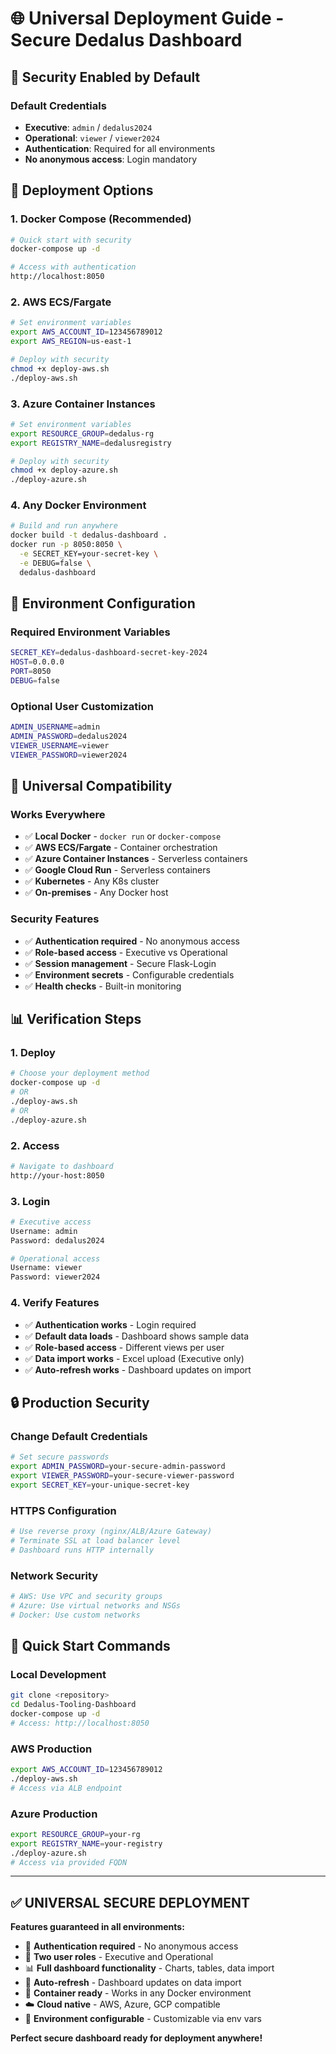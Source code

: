 # 🌐 Universal Deployment Guide - Secure Dedalus Dashboard

## 🔐 **Security Enabled by Default**

### **Default Credentials**
- **Executive**: `admin` / `dedalus2024`
- **Operational**: `viewer` / `viewer2024`
- **Authentication**: Required for all environments
- **No anonymous access**: Login mandatory

## 🚀 **Deployment Options**

### **1. Docker Compose (Recommended)**
```bash
# Quick start with security
docker-compose up -d

# Access with authentication
http://localhost:8050
```

### **2. AWS ECS/Fargate**
```bash
# Set environment variables
export AWS_ACCOUNT_ID=123456789012
export AWS_REGION=us-east-1

# Deploy with security
chmod +x deploy-aws.sh
./deploy-aws.sh
```

### **3. Azure Container Instances**
```bash
# Set environment variables
export RESOURCE_GROUP=dedalus-rg
export REGISTRY_NAME=dedalusregistry

# Deploy with security
chmod +x deploy-azure.sh
./deploy-azure.sh
```

### **4. Any Docker Environment**
```bash
# Build and run anywhere
docker build -t dedalus-dashboard .
docker run -p 8050:8050 \
  -e SECRET_KEY=your-secret-key \
  -e DEBUG=false \
  dedalus-dashboard
```

## 🔧 **Environment Configuration**

### **Required Environment Variables**
```bash
SECRET_KEY=dedalus-dashboard-secret-key-2024
HOST=0.0.0.0
PORT=8050
DEBUG=false
```

### **Optional User Customization**
```bash
ADMIN_USERNAME=admin
ADMIN_PASSWORD=dedalus2024
VIEWER_USERNAME=viewer
VIEWER_PASSWORD=viewer2024
```

## 🎯 **Universal Compatibility**

### **Works Everywhere**
- ✅ **Local Docker** - `docker run` or `docker-compose`
- ✅ **AWS ECS/Fargate** - Container orchestration
- ✅ **Azure Container Instances** - Serverless containers
- ✅ **Google Cloud Run** - Serverless containers
- ✅ **Kubernetes** - Any K8s cluster
- ✅ **On-premises** - Any Docker host

### **Security Features**
- ✅ **Authentication required** - No anonymous access
- ✅ **Role-based access** - Executive vs Operational
- ✅ **Session management** - Secure Flask-Login
- ✅ **Environment secrets** - Configurable credentials
- ✅ **Health checks** - Built-in monitoring

## 📊 **Verification Steps**

### **1. Deploy**
```bash
# Choose your deployment method
docker-compose up -d
# OR
./deploy-aws.sh
# OR  
./deploy-azure.sh
```

### **2. Access**
```bash
# Navigate to dashboard
http://your-host:8050
```

### **3. Login**
```bash
# Executive access
Username: admin
Password: dedalus2024

# Operational access  
Username: viewer
Password: viewer2024
```

### **4. Verify Features**
- ✅ **Authentication works** - Login required
- ✅ **Default data loads** - Dashboard shows sample data
- ✅ **Role-based access** - Different views per user
- ✅ **Data import works** - Excel upload (Executive only)
- ✅ **Auto-refresh works** - Dashboard updates on import

## 🔒 **Production Security**

### **Change Default Credentials**
```bash
# Set secure passwords
export ADMIN_PASSWORD=your-secure-admin-password
export VIEWER_PASSWORD=your-secure-viewer-password
export SECRET_KEY=your-unique-secret-key
```

### **HTTPS Configuration**
```bash
# Use reverse proxy (nginx/ALB/Azure Gateway)
# Terminate SSL at load balancer level
# Dashboard runs HTTP internally
```

### **Network Security**
```bash
# AWS: Use VPC and security groups
# Azure: Use virtual networks and NSGs
# Docker: Use custom networks
```

## 🎯 **Quick Start Commands**

### **Local Development**
```bash
git clone <repository>
cd Dedalus-Tooling-Dashboard
docker-compose up -d
# Access: http://localhost:8050
```

### **AWS Production**
```bash
export AWS_ACCOUNT_ID=123456789012
./deploy-aws.sh
# Access via ALB endpoint
```

### **Azure Production**
```bash
export RESOURCE_GROUP=your-rg
export REGISTRY_NAME=your-registry
./deploy-azure.sh
# Access via provided FQDN
```

---
## ✅ **UNIVERSAL SECURE DEPLOYMENT**

**Features guaranteed in all environments:**
- 🔐 **Authentication required** - No anonymous access
- 👥 **Two user roles** - Executive and Operational
- 📊 **Full dashboard functionality** - Charts, tables, data import
- 🔄 **Auto-refresh** - Dashboard updates on data import
- 🐳 **Container ready** - Works in any Docker environment
- ☁️ **Cloud native** - AWS, Azure, GCP compatible
- 🔧 **Environment configurable** - Customizable via env vars

**Perfect secure dashboard ready for deployment anywhere!**
